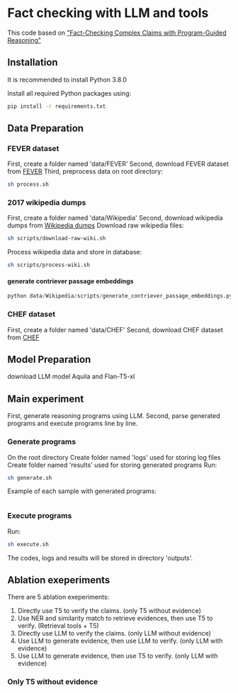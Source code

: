 # Fact checking with LLM and tools

This code based on ["Fact-Checking Complex Claims with Program-Guided Reasoning"](https://github.com/mbzuai-nlp/ProgramFC/tree/main)

## Installation

It is recommended to install Python 3.8.0

Install all required Python packages using:
```bash
pip install -r requirements.txt
```

## Data Preparation

### FEVER dataset

First, create a folder named 'data/FEVER'
Second, download FEVER dataset from [FEVER](https://fever.ai/dataset/fever.html)
Third, preprocess data on root directory:
```bash
sh process.sh
```

### 2017 wikipedia dumps

First, create a folder named 'data/Wikipedia'
Second, download wikipedia dumps from [Wikipedia dumps](https://github.com/sheffieldnlp/naacl2018-fever/tree/master)
Download raw wikipedia files:
```bash
sh scripts/download-raw-wiki.sh
```

Process wikipedia data and store in database:
```bash
sh scripts/process-wiki.sh
```

#### generate contriever passage embeddings

```python
python data/Wikipedia/scripts/generate_contriever_passage_embeddings.py
```

### CHEF dataset

First, create a folder named 'data/CHEF'
Second, download CHEF dataset from [CHEF](https://github.com/THU-BPM/CHEF)

## Model Preparation

download LLM model Aquila and Flan-T5-xl

## Main experiment

First, generate reasoning programs using LLM. Second, parse generated programs and execute programs line by line.

### Generate programs

On the root directory
Create folder named 'logs' used for storing log files
Create folder named 'results' used for storing generated programs
Run:
```bash
sh generate.sh
```

Example of each sample with generated programs:
```json

```

### Execute programs

Run:
```bash
sh execute.sh
```

The codes, logs and results will be stored in directory 'outputs'.

## Ablation exeperiments

There are 5 ablation exeperiments:
1. Directly use T5 to verify the claims. (only T5 without evidence)
2. Use NER and similarity match to retrieve evidences, then use T5 to verify.   (Retrieval tools + T5)
3. Directly use LLM to verify the claims.    (only LLM without evidence)
4. Use LLM to generate evidence, then use LLM to verify.    (only LLM with evidence)
5. Use LLM to generate evidence, then use T5 to verify. (only LLM with evidence)

### Only T5 without evidence

```

```